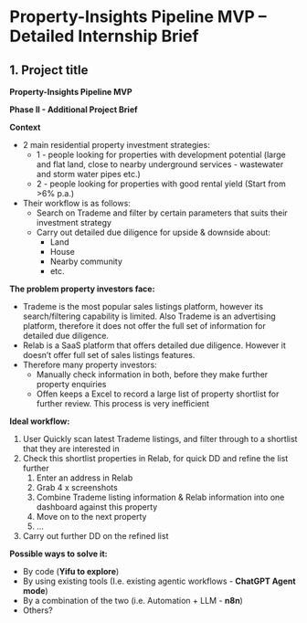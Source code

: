 # **Property-Insights Pipeline MVP – Detailed Internship Brief**

## **1. Project title**

**Property-Insights Pipeline MVP**

**Phase II - Additional Project Brief**

**Context**

- 2 main residential property investment strategies:
  - 1 - people looking for properties with development potential (large and flat land, close to nearby underground services - wastewater and storm water pipes etc.)
  - 2 - people looking for properties with good rental yield (Start from >6% p.a.)
- Their workflow is as follows:
  - Search on Trademe and filter by certain parameters that suits their investment strategy
  - Carry out detailed due diligence for upside & downside about:
    - Land
    - House
    - Nearby community
    - etc.

**The problem property investors face:**

- Trademe is the most popular sales listings platform, however its search/filtering capability is limited. Also Trademe is an advertising platform, therefore it does not offer the full set of information for detailed due diligence.
- Relab is a SaaS platform that offers detailed due diligence. However it doesn’t offer full set of sales listings features.
- Therefore many property investors:
  - Manually check information in both, before they make further property enquiries
  - Offen keeps a Excel to record a large list of property shortlist for further review. This process is very inefficient

**Ideal workflow:**

1. User Quickly scan latest Trademe listings, and filter through to a shortlist that they are interested in
2. Check this shortlist properties in Relab, for quick DD and refine the list further
   1. Enter an address in Relab
   2. Grab 4 x screenshots
   3. Combine Trademe listing information & Relab information into one dashboard against this property
   4. Move on to the next property
   5. …
3. Carry out further DD on the refined list

**Possible ways to solve it:**

- By code (**Yifu to explore**)
- By using existing tools (I.e. existing agentic workflows - **ChatGPT Agent mode**)
- By a combination of the two (i.e. Automation + LLM - **n8n**)
- Others?
